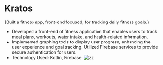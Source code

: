 # Kratos
{Built a fitness app, front-end focused, for tracking daily fitness goals.}


- Developed a front-end of fitness application that enables users to track meal plans, workouts, water intake, and
health-related information.
- Implemented graphing tools to display user progress, enhancing the user experience and goal tracking. Utilized Firebase
services to provide secure authentication for users.
- Technology Used: Kotlin, Firebase.
![zz](https://github.com/Deeksha0301/Kratos/assets/92042650/a2a55457-a9e5-4f32-9840-772976386051)
